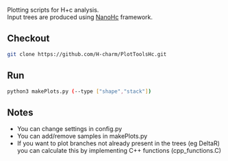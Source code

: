 Plotting scripts for H+c analysis.  
Input trees are produced using [NanoHc](https://github.com/H-charm/NanoHc.git) framework.  

Checkout  
---------------    
```bash  
git clone https://github.com/H-charm/PlotToolsHc.git    
```  

Run  
-----------  
```bash  
python3 makePlots.py (--type ["shape","stack"])  
```

Notes  
-----  
- You can change settings in config.py  
- You can add/remove samples in makePlots.py  
- If you want to plot branches not already present in the trees (eg DeltaR) you can calculate this by implementing C++ functions (cpp_functions.C)  
